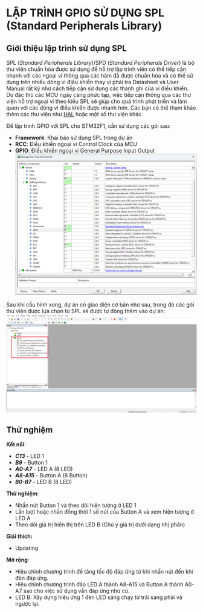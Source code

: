 # LẬP TRÌNH GPIO SỬ DỤNG SPL (Standard Peripherals Library)
## Giới thiệu lập trình sử dụng SPL
SPL (_Standard Peripherals Library_)/SPD (_Standard Peripherals Driver_) là bộ thư viện chuẩn hóa được sử dụng để hỗ trợ lập trình viên có thể tiếp cận nhanh với các ngoại vi thông qua các hàm đã được chuẩn hóa và có thể sử dụng trên nhiều dòng vi điều khiển thay vì phải tra Datasheet và User Manual rất kỹ như cách tiếp cận sử dụng các thanh ghi của vi điều khiển. Do đặc thù các MCU ngày càng phức tạp, việc tiếp cận thông qua các thư viện hỗ trợ ngoại vi theo kiểu SPL sẽ giúp cho quá trình phát triển và làm quen với các dòng vi điều khiển được nhanh hơn. Các bạn có thể tham khảo thêm các thư viện như [HAL](https://www.google.com/url?sa=t&rct=j&q=&esrc=s&source=web&cd=&cad=rja&uact=8&ved=2ahUKEwiR-oiT4cv6AhWURd4KHfRcDxkQFnoECBYQAQ&url=https%3A%2F%2Fwww.st.com%2Fresource%2Fen%2Fuser_manual%2Fdm00154093-description-of-stm32f1-hal-and-lowlayer-drivers-stmicroelectronics.pdf&usg=AOvVaw1cH2oa0f2-yv8NyT4_GyFv) hoặc một số thư viện khác.

Để lập trình GPIO với SPL cho STM32F1, cần sử dụng các gói sau:
- **Framework**: Khai báo sử dụng SPL trong dự án
- **RCC**: Điều khiển ngoại vi Control Clock của MCU
- **GPIO**: Điều khiển ngoại vi General Purpose Input Output 
![Các gói Driver SPL cần sử dụng](./docs/1.package.png)

Sau khi cấu hình xong, dự án có giao diện cơ bản như sau, trong đó các gói thư viện được lựa chọn từ SPL sẽ được tự động thêm vào dự án:
![Giao diện gói sử dụng SPL](./docs/2.project.png)
## Thử nghiệm
**Kết nối**:
- ***C13*** - LED 1
- ***B9*** - Button 1
- ***A0-A7*** - LED A (8 LED)
- ***A8-A15*** - Button A (8 Button)
- ***B0-B7*** - LED B (8 LED)

**Thử nghiệm**:
- Nhấn nút Button 1 và theo dõi hiện tượng ở LED 1
- Lần lượt hoặc nhấn đồng thời 1 số nút của Button A và xem hiện tượng ở LED A
- Theo dõi giá trị hiển thị trên LED B (Chú ý giá trị dưới dạng nhị phân)

**Giải thích:**
- Updating

**Mở rộng**:
- Hiệu chỉnh chương trình để tăng tốc độ đáp ứng từ khi nhấn nút đến khi đèn đáp ứng.
- Hiệu chỉnh chương trình đảo LED A thành A8-A15 và Button A thành A0-A7 sao cho việc sử dụng vẫn đáp ứng như cũ.
- LED B: Xây dựng hiệu ứng 1 đèn LED sáng chạy từ trái sang phải và ngược lại.